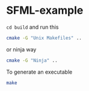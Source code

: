 # SFML-example

`cd build` and run this
```sh
cmake -G "Unix Makefiles" ..
```
or ninja way

```sh
cmake -G "Ninja" ..
```

To generate an executable
```sh
make
```

